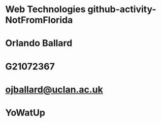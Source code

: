 # Web Technologies github-activity-NotFromFlorida
# Orlando Ballard
# G21072367
# ojballard@uclan.ac.uk
# YoWatUp
